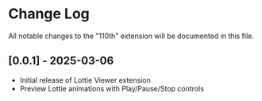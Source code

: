 # Change Log

All notable changes to the "110th" extension will be documented in this file.

## [0.0.1] - 2025-03-06

- Initial release of Lottie Viewer extension
- Preview Lottie animations with Play/Pause/Stop controls
